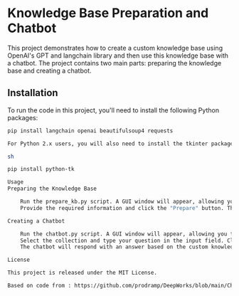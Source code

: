 # Knowledge Base Preparation and Chatbot

This project demonstrates how to create a custom knowledge base using OpenAI's GPT and langchain library and then use this knowledge base with a chatbot. The project contains two main parts: preparing the knowledge base and creating a chatbot.

## Installation

To run the code in this project, you'll need to install the following Python packages:

```sh
pip install langchain openai beautifulsoup4 requests

For Python 2.x users, you will also need to install the tkinter package:

sh

pip install python-tk

Usage
Preparing the Knowledge Base

    Run the prepare_kb.py script. A GUI window will appear, allowing you to input the URLs, collection name, and directory name.
    Provide the required information and click the "Prepare" button. The code will extract links from the URLs, remove duplicates, and create a knowledge base using the OpenAI API.

Creating a Chatbot

    Run the chatbot.py script. A GUI window will appear, allowing you to select the collection name and ask questions.
    Select the collection and type your question in the input field. Click the "Ask" button or press "Enter" to submit your question.
    The chatbot will respond with an answer based on the custom knowledge base.

License

This project is released under the MIT License.

Based on code from : https://github.com/prodramp/DeepWorks/blob/main/ChatGPT/LangChainOpenAI.md
